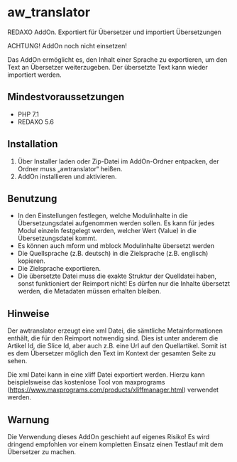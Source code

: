 # aw_translator
REDAXO AddOn. Exportiert für Übersetzer und importiert Übersetzungen

ACHTUNG! AddOn noch nicht einsetzen!

Das AddOn ermöglicht es, den Inhalt einer Sprache zu exportieren, um den Text an Übersetzer weiterzugeben. Der übersetzte Text kann wieder importiert werden.

## Mindestvoraussetzungen

* PHP 7.1
* REDAXO 5.6

## Installation

1. Über Installer laden oder Zip-Datei im AddOn-Ordner entpacken, der Ordner muss „awtranslator“ heißen.
2. AddOn installieren und aktivieren.

## Benutzung

* In den Einstellungen festlegen, welche Modulinhalte in die Übersetzungsdatei aufgenommen werden sollen. Es kann für jedes Modul einzeln festgelegt werden, welcher Wert (Value) in die Übersetzungsdatei kommt.
* Es können auch mform und mblock Modulinhalte übersetzt werden
* Die Quellsprache (z.B. deutsch) in die Zielsprache (z.B. englisch) kopieren.
* Die Zielsprache exportieren.
* Die übersetzte Datei muss die exakte Struktur der Quelldatei haben, sonst funktioniert der Reimport nicht! Es dürfen nur die Inhalte übersetzt werden, die Metadaten müssen erhalten bleiben.

## Hinweise

Der awtranslator erzeugt eine xml Datei, die sämtliche Metainformationen enthält, die für den Reimport notwendig sind. Dies ist unter anderem die Artikel Id, die Slice Id, aber auch z.B. eine Url auf den Quellartikel. Somit ist es dem Übersetzer möglich den Text im Kontext der gesamten Seite zu sehen.

Die xml Datei kann in eine xliff Datei exportiert werden. Hierzu kann beispielsweise das kostenlose Tool von maxprograms (https://www.maxprograms.com/products/xliffmanager.html) verwendet werden.

## Warnung

Die Verwendung dieses AddOn geschieht auf eigenes Risiko! Es wird dringend empfohlen vor einem kompletten Einsatz einen Testlauf mit dem Übersetzer zu machen.
